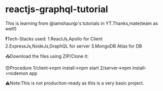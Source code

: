 # reactjs-graphql-tutorial
This is learning from @iamshaunjp's tutorials in YT.Thanks,mate(team as well!)

🕴️Tech-Stacks used:
1.ReactJs,Apollo for Client
2.ExpressJs,NodeJs,GraphQL for server
3.MongoDB Atlas for DB


📥Download the files using ZIP/Clone it:

😍Procedure
1/client->npm install->npm start
2/server->npm install->nodemon app

⚠️Note:This is not production-ready as this is a very basic project.
